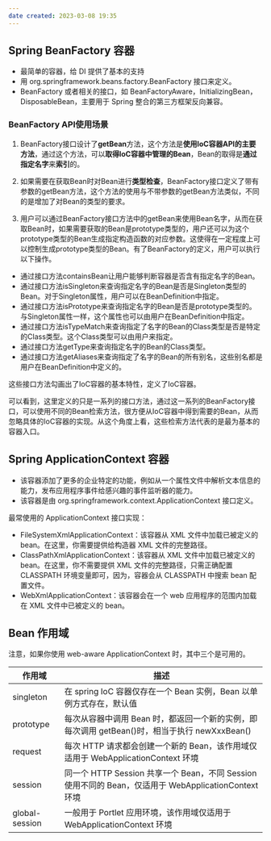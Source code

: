 ```yaml
---
date created: 2023-03-08 19:35
---
```


## Spring BeanFactory 容器

- 最简单的容器，给 DI 提供了基本的支持
- 用 org.springframework.beans.factory.BeanFactory 接口来定义。
- BeanFactory 或者相关的接口，如 BeanFactoryAware，InitializingBean，DisposableBean，主要用于 Spring 整合的第三方框架反向兼容。

### BeanFactory API使用场景

1. BeanFactory接口设计了**getBean**方法，这个方法是**使用IoC容器API的主要方法**，通过这个方法，可以**取得IoC容器中管理的Bean**，Bean的取得是**通过指定名字**来**索引**的。

2. 如果需要在获取Bean时对Bean进行**类型检查**，BeanFactory接口定义了带有参数的getBean方法，这个方法的使用与不带参数的getBean方法类似，不同的是增加了对Bean的类型的要求。

3. 用户可以通过BeanFactory接口方法中的getBean来使用Bean名字，从而在获取Bean时，如果需要获取的Bean是prototype类型的，用户还可以为这个prototype类型的Bean生成指定构造函数的对应参数。这使得在一定程度上可以控制生成prototype类型的Bean。有了BeanFactory的定义，用户可以执行以下操作。

- 通过接口方法containsBean让用户能够判断容器是否含有指定名字的Bean。
- 通过接口方法isSingleton来查询指定名字的Bean是否是Singleton类型的Bean。对于Singleton属性，用户可以在BeanDefinition中指定。
- 通过接口方法isPrototype来查询指定名字的Bean是否是prototype类型的。与Singleton属性一样，这个属性也可以由用户在BeanDefinition中指定。
- 通过接口方法isTypeMatch来查询指定了名字的Bean的Class类型是否是特定的Class类型。这个Class类型可以由用户来指定。
- 通过接口方法getType来查询指定名字的Bean的Class类型。
- 通过接口方法getAliases来查询指定了名字的Bean的所有别名，这些别名都是用户在BeanDefinition中定义的。

这些接口方法勾画出了IoC容器的基本特性，定义了IoC容器。

可以看到，这里定义的只是一系列的接口方法，通过这一系列的BeanFactory接口，可以使用不同的Bean检索方法，很方便从IoC容器中得到需要的Bean，从而忽略具体的IoC容器的实现。从这个角度上看，这些检索方法代表的是最为基本的容器入口。

## Spring ApplicationContext 容器

- 该容器添加了更多的企业特定的功能，例如从一个属性文件中解析文本信息的能力，发布应用程序事件给感兴趣的事件监听器的能力。
- 该容器是由 org.springframework.context.ApplicationContext 接口定义。

最常使用的 ApplicationContext 接口实现：

- FileSystemXmlApplicationContext：该容器从 XML 文件中加载已被定义的 bean。在这里，你需要提供给构造器 XML 文件的完整路径。
- ClassPathXmlApplicationContext：该容器从 XML 文件中加载已被定义的 bean。在这里，你不需要提供 XML 文件的完整路径，只需正确配置 CLASSPATH 环境变量即可，因为，容器会从 CLASSPATH 中搜索 bean 配置文件。
- WebXmlApplicationContext：该容器会在一个 web 应用程序的范围内加载在 XML 文件中已被定义的 bean。

## Bean 作用域

注意，如果你使用 web-aware ApplicationContext 时，其中三个是可用的。

| 作用域         | 描述                                                                                                 |
| -------------- | ---------------------------------------------------------------------------------------------------- |
| singleton      | 在 spring IoC 容器仅存在一个 Bean 实例，Bean 以单例方式存在，默认值                                  |
| prototype      | 每次从容器中调用 Bean 时，都返回一个新的实例，即每次调用 getBean()时，相当于执行 newXxxBean()        |
| request        | 每次 HTTP 请求都会创建一个新的 Bean，该作用域仅适用于 WebApplicationContext 环境                     |
| session        | 同一个 HTTP Session 共享一个 Bean，不同 Session 使用不同的 Bean，仅适用于 WebApplicationContext 环境 |
| global-session | 一般用于 Portlet 应用环境，该作用域仅适用于 WebApplicationContext 环境                               |
